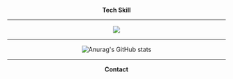 <div align="center">
 
  **Tech Skill**
  
  ---
  <img src="https://img.shields.io/badge/Spring-20232a.svg?style=for-the-badge&logo=#6DB33F&logoColor=61DAFB" />


  ---
  <img src="https://github-readme-stats.vercel.app/api?username=Tojaman&show_icons=true&theme=radical" alt="Anurag's GitHub stats" />

  ---
  **Contact**
  
</div>
<!--
**Tojaman/Tojaman** is a ✨ _special_ ✨ repository because its `README.md` (this file) appears on your GitHub profile.

Here are some ideas to get you started:

- 🔭 I’m currently working on ...
- 🌱 I’m currently learning ...
- 👯 I’m looking to collaborate on ...
- 🤔 I’m looking for help with ...
- 💬 Ask me about ...
- 📫 How to reach me: ...
- 😄 Pronouns: ...
- ⚡ Fun fact: ...
-->
